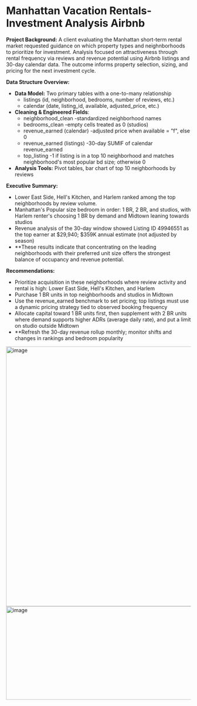 # Manhattan Vacation Rentals-Investment Analysis Airbnb


**Project Background:** A client evaluating the Manhattan short-term rental market requested guidance on which property types and neighnborhoods to prioritize for investment.
Analysis focused on attractiveness  through rental frequency via reviews and revenue potential using Airbnb listings and 30-day calendar data. The outcome informs property 
selection, sizing, and pricing for the next investment cycle.

**Data Structure Overview:**

- **Data Model:**  Two primary tables with a one-to-many relationship
  - listings (id, neighborhood, bedrooms, number of reviews, etc.)
  - calendar (date, listing_id, available, adjusted_price, etc.)
- **Cleaning & Engineered Fields**:
  - neighborhood_clean -standardized neighborhood names 
  - bedrooms_clean -empty cells treated as 0 (studios)
  - revenue_earned (calendar) -adjusted price when available = "f", else 0
  - revenue_earned (listings) -30-day SUMIF of calendar revenue_earned
  - top_listing -1 if listing is in a top 10 neighborhood and matches neighborhood's most popular bd size; otherwise 0
- **Analysis Tools:** Pivot tables, bar chart of top 10 neighborhoods by reviews

**Executive Summary:** 

- Lower East Side, Hell's Kitchen, and Harlem ranked among the top neighborhoods by review volume.
- Manhattan's Popular size bedroom in order: 1 BR, 2 BR, and studios, with Harlem renter's choosing 1 BR by demand and Midtown leaning towards studios
- Revenue analysis of the 30-day window showed Listing ID 49946551 as the top earner at $29,940; $359K annual estimate (not adjusted by season)
- **These results indicate that concentrating on the leading neighborhoods with their preferred unit size offers the strongest balance of
occupancy and revenue potential.

**Recommendations:**

- Prioritize acquisition in these neighborhoods where review activity and rental is high: Lower East Side, Hell's Kitchen, and Harlem
- Purchase 1 BR units in top neighborhoods and studios in Midtown
- Use the revenue_earned benchmark to set pricing; top listings must use a dynamic pricing strategy tied to observed booking frequency
- Allocate capital toward 1 BR units first, then supplement with 2 BR units where demand supports higher ADRs (average daily rate), and put a 
limit on studio outside Midtown
- **Refresh the 30-day revenue rollup monthly; monitor shifts and changes in rankings and bedroom popularity
  

<img width="663" height="709" alt="image" src="https://github.com/user-attachments/assets/1f34b809-81f5-4593-bd92-a975a0ce2c4a" />
<img width="663" height="255" alt="image" src="https://github.com/user-attachments/assets/9330d004-84d2-4708-b1f7-a2976c156edf" />





